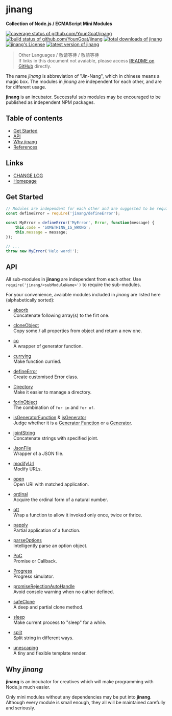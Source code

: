 #	jinang
__Collection of Node.js / ECMAScript Mini Modules__

[![coverage status of github.com/YounGoat/jinang](https://img.shields.io/coveralls/YounGoat/jinang/master.svg)](https://coveralls.io/github/YounGoat/jinang2?branch=master)
[![build status of github.com/YounGoat/jinang](https://travis-ci.org/YounGoat/jinang.svg?branch=master)](https://travis-ci.org/YounGoat/jinang)
[![total downloads of jinang](https://img.shields.io/npm/dt/jinang.svg)](https://www.npmjs.com/package/jinang)
[![jinang's License](https://img.shields.io/npm/l/jinang.svg)](https://www.npmjs.com/package/jinang)
[![latest version of jinang](https://img.shields.io/npm/v/jinang.svg)](https://www.npmjs.com/package/jinang)


>	Other Languages / 敬请等待 / 敬請等待  
>	If links in this document not avaiable, please access [README on GitHub](https://github.com/YounGoat/jinang/blob/master/README.md) directly.

The name *jinang* is abbreviation of "Jin-Nang", which in chinese means a magic box. The modules in *jinang* are independent for each other, and are for different usage.

__jinang__ is an incubator. Successful sub modules may be encouraged to be published as independent NPM packages.

##	Table of contents

*	[Get Started](#get-started)
*	[API](#api)
*	[Why jinang](#why-jinang)
*	[References](#references)

##	Links

*	[CHANGE LOG](./CHANGELOG.md)
*	[Homepage](https://github.com/YounGoat/jinang)

##	Get Started

```javascript
// Modules are independent for each other and are suggested to be required independently.
const defineError = require('jinang/defineError');

const MyError = defineError('MyError', Error, function(message) {
    this.code = 'SOMETHING_IS_WRONG';
    this.message = message;
});

// ...
throw new MyError('Helo word!');
```

##	API

All sub-modules in __jinang__ are independent from each other. Use `require('jinang/<subModuleName>')` to require the sub-modules.

For your convenience, avaiable modules included in *jinang* are listed here (alphabetically sorted):

*   [absorb](./docs/absorb.md)  
    Concatenate following array(s) to the firt one.

*   [cloneObject](./docs/cloneObject.md)  
    Copy some / all properties from object and return a new one.

*   [co](./docs/co.md)  
    A wrapper of generator function.

*   [currying](./docs/currying.md)  
    Make function curried.

*   [defineError](./docs/defineError.md)  
    Create customised Error class.

*   [Directory](./docs/Directory.md)  
    Make it easier to manage a directory.

*   [forInObject](./docs/forInObject.md)  
    The combination of `for in` and `for of`.

*   [isGeneratorFunction](./docs/isGeneratorFunction.md) & [isGenerator](./docs/isGenerator.md)  
    Judge whether it is a [Generator Function](https://developer.mozilla.org/en-US/docs/Web/JavaScript/Reference/Statements/function*) or a [Generator](https://developer.mozilla.org/en-US/docs/Web/JavaScript/Reference/Global_Objects/Generator).

*   [jointString](./docs/jointString.md)  
    Concatenate strings with specified joint.

*   [JsonFile](./docs/JsonFile.md)  
    Wrapper of a JSON file.

*   [modifyUrl](./docs/modifyUrl.md)  
    Modify URLs.

*   [open](./docs/open.md)  
    Open URI with matched application.

*   [ordinal](./docs/ordinal.md)  
    Acquire the ordinal form of a natural number.

*   [ott](./docs/ott.md)  
    Wrap a function to allow it invoked only once, twice or thrice.

*   [papply](./docs/papply.md)  
    Partial application of a function.

*   [parseOptions](./docs/parseOptions.md)  
    Intelligently parse an option object.

*   [PoC](./docs/PoC.md)  
    Promise or Callback.

*   [Progress](./docs/Progress.md)  
    Progress simulator.

*   [promiseRejectionAutoHandle](./docs/promiseRejectionAutoHandle.md)  
    Avoid console warning when no cather defined.

*   [safeClone](./docs/safeClone.md)  
    A deep and partial clone method.
    
*   [sleep](./docs/sleep.md)  
    Make current process to "sleep" for a while.

*   [split](./docs/split.md)  
    Split string in different ways.

*   [unescaping](./docs/unescaping.md)  
    A tiny and flexible template render.

##  Why *jinang*

__jinang__ is an incubator for creatives which will make programming with Node.js much easier. 

Only mini modules without any dependencies may be put into __jinang__. Although every module is small enough, they all will be maintained carefully and seriously.
